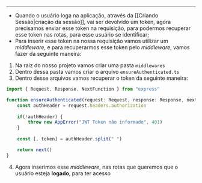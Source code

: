 ___
- Quando o usuário loga na aplicação, através da [[Criando Sessão|criação da sessão]], vai ser devolvido um token, agora precisamos enviar esse token na requisição, para podermos recuperar esse token nas rotas, para esse usuário se identificar;
- Para inserir esse token na nossa requisição vamos utilizar um *middleware*, e para recuperarmos esse token pelo *middleware*, vamos fazer da seguinte maneira:
1. Na raiz do nosso projeto vamos criar uma pasta `middlewares`
2. Dentro dessa pasta vamos criar o arquivo `ensureAuthenticated.ts`
3. Dentro desse arquivos vamos recuperar o token da seguinte maneira:
```ts
import { Request, Response, NextFunction } from "express"

function ensureAuthenticated(request: Request, response: Response, next: NextFunction) {
	const authHeader = request.headers.authorization
	
	if(!authHeader) {
		throw new AppError("JWT Token não informado", 401)
	}
	
	const [, token] = authHeader.split(" ")

	return next()
}

```
4. Agora inserimos esse *middleware*, nas rotas que queremos que o usuário esteja **logado**, para ter acesso
